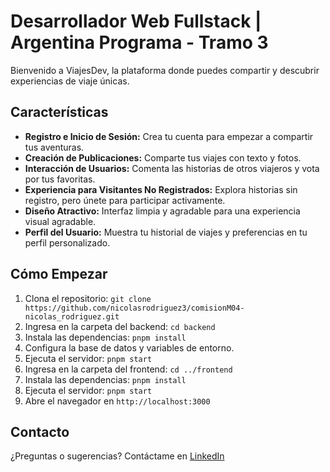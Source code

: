 # Desarrollador Web Fullstack | Argentina Programa - Tramo 3

Bienvenido a ViajesDev, la plataforma donde puedes compartir y descubrir experiencias de viaje únicas.

## Características

- **Registro e Inicio de Sesión:** Crea tu cuenta para empezar a compartir tus aventuras.
- **Creación de Publicaciones:** Comparte tus viajes con texto y fotos.
- **Interacción de Usuarios:** Comenta las historias de otros viajeros y vota por tus favoritas.
- **Experiencia para Visitantes No Registrados:** Explora historias sin registro, pero únete para participar activamente.
- **Diseño Atractivo:** Interfaz limpia y agradable para una experiencia visual agradable.
- **Perfil del Usuario:** Muestra tu historial de viajes y preferencias en tu perfil personalizado.

## Cómo Empezar

1. Clona el repositorio: `git clone https://github.com/nicolasrodriguez3/comisionM04-nicolas_rodriguez.git`
2. Ingresa en la carpeta del backend: `cd backend`
3. Instala las dependencias: `pnpm install`
4. Configura la base de datos y variables de entorno.
5. Ejecuta el servidor: `pnpm start`
6. Ingresa en la carpeta del frontend: `cd ../frontend`
7. Instala las dependencias: `pnpm install`
8. Ejecuta el servidor: `pnpm start`
9. Abre el navegador en `http://localhost:3000`


## Contacto

¿Preguntas o sugerencias? Contáctame en [LinkedIn](https://www.linkedin.com/in/nirodriguez/)

